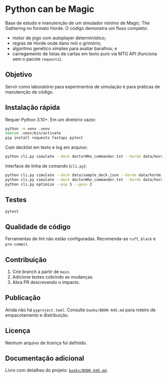 # Python can be Magic

Base de estudo e manutenção de um simulador mínimo de Magic: The Gathering no
formato Horde. O código demonstra um fluxo completo:

* motor de jogo com autoplayer determinístico;
* regras de Horde onde dano mói o grimório;
* algoritmo genético simples para avaliar baralhos; e
* carregamento de listas de cartas em texto puro via MTG API (funciona sem o
  pacote `requests`).

## Objetivo

Servir como laboratório para experimentos de simulação e para práticas de
manutenção de código.

## Instalação rápida

Requer Python 3.10+. Em um diretório vazio:


```bash
python -m venv .venv
source .venv/bin/activate
pip install requests fastapi pytest
```

Com decklist em texto e log em arquivo:

```bash
python cli.py simulate --deck doctorWho_commander.txt --horde data/horde_basic.json --seeds 5 --logfile game.log
```

Interface de linha de comando (`cli.py`):


```bash
python cli.py simulate --deck data/sample_deck.json --horde data/horde_basic.json --seeds 5
python cli.py simulate --deck doctorWho_commander.txt --horde data/horde_basic.json --seeds 5 --logfile game.log
python cli.py optimize --pop 5 --gens 2
```


## Testes


```bash
pytest
```

## Qualidade de código


Ferramentas de lint não estão configuradas. Recomenda-se `ruff`, `black` e
`pre-commit`.

## Contribuição

1. Crie branch a partir de `main`.
2. Adicione testes cobrindo as mudanças.
3. Abra PR descrevendo o impacto.

## Publicação

Ainda não há `pyproject.toml`. Consulte `books/BOOK-645.md` para roteiro de
empacotamento e distribuição.

## Licença

Nenhum arquivo de licença foi definido.

## Documentação adicional

Livro com detalhes do projeto: [`books/BOOK-645.md`](books/BOOK-645.md).
